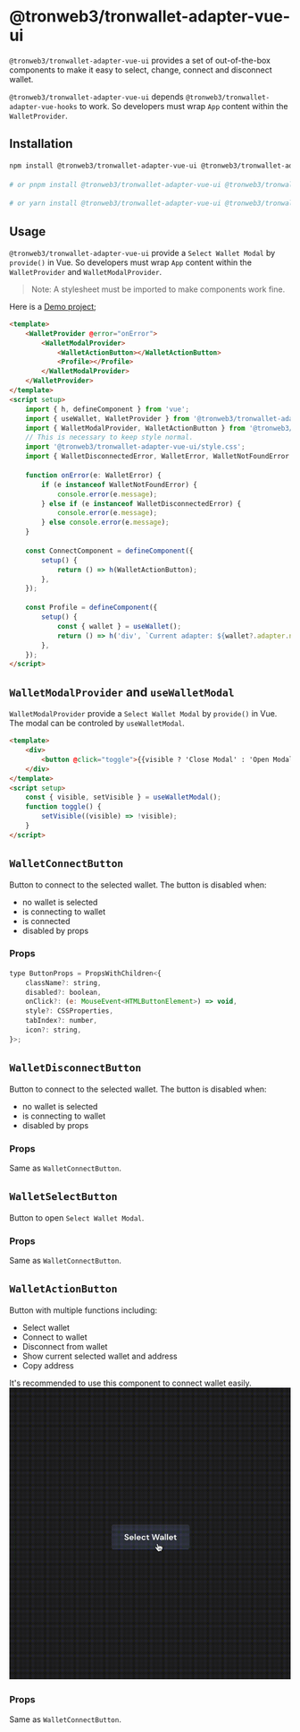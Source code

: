 # @tronweb3/tronwallet-adapter-vue-ui

`@tronweb3/tronwallet-adapter-vue-ui` provides a set of out-of-the-box components to make it easy to select, change, connect and disconnect wallet.

`@tronweb3/tronwallet-adapter-vue-ui` depends `@tronweb3/tronwallet-adapter-vue-hooks` to work. So developers must wrap `App` content within the `WalletProvider`.

## Installation

```bash
npm install @tronweb3/tronwallet-adapter-vue-ui @tronweb3/tronwallet-adapter-vue-hooks @tronweb3/tronwallet-abstract-adapter @tronweb3/tronwallet-adapters

# or pnpm install @tronweb3/tronwallet-adapter-vue-ui @tronweb3/tronwallet-adapter-vue-hooks @tronweb3/tronwallet-abstract-adapter @tronweb3/tronwallet-adapters

# or yarn install @tronweb3/tronwallet-adapter-vue-ui @tronweb3/tronwallet-adapter-vue-hooks @tronweb3/tronwallet-abstract-adapter @tronweb3/tronwallet-adapters
```

## Usage

`@tronweb3/tronwallet-adapter-vue-ui` provide a `Select Wallet Modal` by `provide()` in Vue. So developers must wrap `App` content within the `WalletProvider` and `WalletModalProvider`.

> Note: A stylesheet must be imported to make components work fine.

Here is a [Demo project](https://github.com/web3-geek/tronwallet-adapter/tree/main/demos/vue-ui/vite-app);

```html
<template>
    <WalletProvider @error="onError">
        <WalletModalProvider>
            <WalletActionButton></WalletActionButton>
            <Profile></Profile>
        </WalletModalProvider>
    </WalletProvider>
</template>
<script setup>
    import { h, defineComponent } from 'vue';
    import { useWallet, WalletProvider } from '@tronweb3/tronwallet-adapter-vue-hooks';
    import { WalletModalProvider, WalletActionButton } from '@tronweb3/tronwallet-adapter-vue-ui';
    // This is necessary to keep style normal.
    import '@tronweb3/tronwallet-adapter-vue-ui/style.css';
    import { WalletDisconnectedError, WalletError, WalletNotFoundError } from '@tronweb3/tronwallet-abstract-adapter';

    function onError(e: WalletError) {
        if (e instanceof WalletNotFoundError) {
            console.error(e.message);
        } else if (e instanceof WalletDisconnectedError) {
            console.error(e.message);
        } else console.error(e.message);
    }

    const ConnectComponent = defineComponent({
        setup() {
            return () => h(WalletActionButton);
        },
    });

    const Profile = defineComponent({
        setup() {
            const { wallet } = useWallet();
            return () => h('div', `Current adapter: ${wallet?.adapter.name}`);
        },
    });
</script>
```

## `WalletModalProvider` and `useWalletModal`

`WalletModalProvider` provide a `Select Wallet Modal` by `provide()` in Vue. The modal can be controled by `useWalletModal`.

```html
<template>
    <div>
        <button @click="toggle">{{visible ? 'Close Modal' : 'Open Modal'}}</button>
    </div>
</template>
<script setup>
    const { visible, setVisible } = useWalletModal();
    function toggle() {
        setVisible((visible) => !visible);
    }
</script>
```

## `WalletConnectButton`

Button to connect to the selected wallet. The button is disabled when:

-   no wallet is selected
-   is connecting to wallet
-   is connected
-   disabled by props

### Props

```jsx
type ButtonProps = PropsWithChildren<{
    className?: string,
    disabled?: boolean,
    onClick?: (e: MouseEvent<HTMLButtonElement>) => void,
    style?: CSSProperties,
    tabIndex?: number,
    icon?: string,
}>;
```

## `WalletDisconnectButton`

Button to connect to the selected wallet. The button is disabled when:

-   no wallet is selected
-   is connecting to wallet
-   disabled by props

### Props

Same as `WalletConnectButton`.

## `WalletSelectButton`

Button to open `Select Wallet Modal`.

### Props

Same as `WalletConnectButton`.

## `WalletActionButton`

Button with multiple functions including:

-   Select wallet
-   Connect to wallet
-   Disconnect from wallet
-   Show current selected wallet and address
-   Copy address

It's recommended to use this component to connect wallet easily.
![example](./action-button.gif)

### Props

Same as `WalletConnectButton`.

